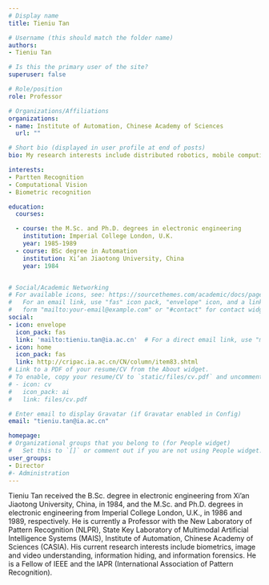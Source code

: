 ```yaml
---
# Display name
title: Tieniu Tan

# Username (this should match the folder name)
authors:
- Tieniu Tan

# Is this the primary user of the site?
superuser: false

# Role/position
role: Professor

# Organizations/Affiliations
organizations:
- name: Institute of Automation, Chinese Academy of Sciences
  url: ""

# Short bio (displayed in user profile at end of posts)
bio: My research interests include distributed robotics, mobile computing and programmable matter.

interests:
- Partten Recognition
- Computational Vision
- Biometric recognition

education:
  courses:

  - course: the M.Sc. and Ph.D. degrees in electronic engineering
    institution: Imperial College London, U.K.
    year: 1985-1989
  - course: BSc degree in Automation
    institution: Xi’an Jiaotong University, China
    year: 1984


# Social/Academic Networking
# For available icons, see: https://sourcethemes.com/academic/docs/page-builder/#icons
#   For an email link, use "fas" icon pack, "envelope" icon, and a link in the
#   form "mailto:your-email@example.com" or "#contact" for contact widget.
social:
- icon: envelope
  icon_pack: fas
  link: 'mailto:tieniu.tan@ia.ac.cn'  # For a direct email link, use "mailto:test@example.org".
- icon: home
  icon_pack: fas
  link: http://cripac.ia.ac.cn/CN/column/item83.shtml
# Link to a PDF of your resume/CV from the About widget.
# To enable, copy your resume/CV to `static/files/cv.pdf` and uncomment the lines below.
# - icon: cv
#   icon_pack: ai
#   link: files/cv.pdf

# Enter email to display Gravatar (if Gravatar enabled in Config)
email: "tieniu.tan@ia.ac.cn"

homepage:
# Organizational groups that you belong to (for People widget)
#   Set this to `[]` or comment out if you are not using People widget.
user_groups:
- Director
#- Administration
---
```

Tieniu Tan received the B.Sc. degree in electronic engineering from Xi’an Jiaotong University, China, in 1984, and the M.Sc. and Ph.D. degrees in electronic engineering from Imperial College London, U.K., in 1986 and 1989, respectively. He is currently a Professor with the New Laboratory of Pattern Recognition (NLPR), State Key Laboratory of Multimodal Artificial Intelligence Systems (MAIS), Institute of Automation, Chinese Academy of Sciences (CASIA). His current research interests include biometrics, image and video understanding, information hiding, and information forensics. He is a Fellow of IEEE and the IAPR (International Association of Pattern Recognition).

